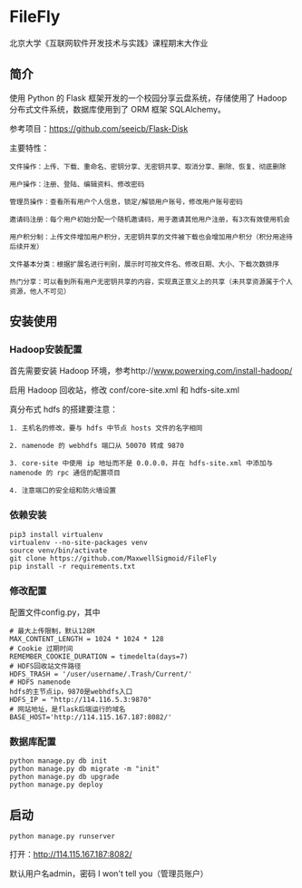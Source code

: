 # FileFly
北京大学《互联网软件开发技术与实践》课程期末大作业


## 简介
使用 Python 的 Flask 框架开发的一个校园分享云盘系统，存储使用了 Hadoop 分布式文件系统，数据库使用到了 ORM 框架 SQLAlchemy。 


参考项目：https://github.com/seeicb/Flask-Disk


主要特性：

    文件操作：上传、下载、重命名、密钥分享、无密钥共享、取消分享、删除、恢复、彻底删除
    
    用户操作：注册、登陆、编辑资料、修改密码
    
    管理员操作：查看所有用户个人信息，锁定/解锁用户账号，修改用户账号密码
    
    邀请码注册：每个用户初始分配一个随机邀请码，用于邀请其他用户注册，有3次有效使用机会
    
    用户积分制：上传文件增加用户积分，无密钥共享的文件被下载也会增加用户积分（积分用途待后续开发）
    
    文件基本分类：根据扩展名进行判别，展示时可按文件名、修改日期、大小、下载次数排序
    
    热门分享：可以看到所有用户无密钥共享的内容，实现真正意义上的共享（未共享资源属于个人资源，他人不可见）


## 安装使用
### Hadoop安装配置
首先需要安装 Hadoop 环境，参考http://www.powerxing.com/install-hadoop/  

启用 Hadoop 回收站，修改 conf/core-site.xml 和 hdfs-site.xml

真分布式 hdfs 的搭建要注意：

    1. 主机名的修改，要与 hdfs 中节点 hosts 文件的名字相同
    
    2. namenode 的 webhdfs 端口从 50070 转成 9870 
    
    3. core-site 中使用 ip 地址而不是 0.0.0.0，并在 hdfs-site.xml 中添加与 namenode 的 rpc 通信的配置项目
    
    4. 注意端口的安全组和防火墙设置



### 依赖安装

```
pip3 install virtualenv
virtualenv --no-site-packages venv
source venv/bin/activate
git clone https://github.com/MaxwellSigmoid/FileFly
pip install -r requirements.txt
```

### 修改配置
配置文件config.py，其中

```
# 最大上传限制，默认128M
MAX_CONTENT_LENGTH = 1024 * 1024 * 128
# Cookie 过期时间
REMEMBER_COOKIE_DURATION = timedelta(days=7)
# HDFS回收站文件路径
HDFS_TRASH = '/user/username/.Trash/Current/'
# HDFS namenode
hdfs的主节点ip，9870是webhdfs入口
HDFS_IP = "http://114.116.5.3:9870"
# 网站地址，是flask后端运行的域名
BASE_HOST='http://114.115.167.187:8082/'
```



### 数据库配置
```
python manage.py db init
python manage.py db migrate -m "init"
python manage.py db upgrade
python manage.py deploy
```

## 启动
`python manage.py runserver`

打开：http://114.115.167.187:8082/

默认用户名admin，密码 I won't tell you（管理员账户）
